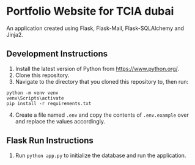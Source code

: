 # Portfolio Website for TCIA dubai
An application created using Flask, Flask-Mail, Flask-SQLAlchemy and Jinja2.

## Development Instructions
1. Install the latest version of Python from <https://www.python.org/>.
2. Clone this repository.
3. Navigate to the directory that you cloned this repository to, then run:
```
python -m venv venv
venv\Scripts\activate
pip install -r requirements.txt
```
4. Create a file named `.env` and copy the contents of `.env.example` over and replace the values accordingly.

## Flask Run Instructions
1. Run `python app.py` to initialize the database and run the application.

